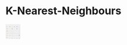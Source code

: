 # K-Nearest-Neighbours
<img src="https://github.com/asbird/K-Nearest-Neighbours/blob/master/KNN.gif" width="40" height="40" />
